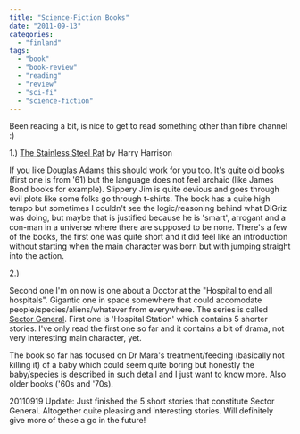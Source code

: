 ```yaml
---
title: "Science-Fiction Books"
date: "2011-09-13"
categories: 
  - "finland"
tags: 
  - "book"
  - "book-review"
  - "reading"
  - "review"
  - "sci-fi"
  - "science-fiction"
---
```


Been reading a bit, is nice to get to read something other than fibre channel :)

1.) [The Stainless Steel Rat](http://en.wikipedia.org/wiki/The_Stainless_Steel_Rat "on wikipedia") by Harry Harrison

If you like Douglas Adams this should work for you too. It's quite old books (first one is from '61) but the language does not feel archaic (like James Bond books for example). Slippery Jim is quite devious and goes through evil plots like some folks go through t-shirts. The book has a quite high tempo but sometimes I couldn't see the logic/reasoning behind what DiGriz was doing, but maybe that is justified because he is 'smart', arrogant and a con-man in a universe where there are supposed to be none. There's a few of the books, the first one was quite short and it did feel like an introduction without starting when the main character was born but with jumping straight into the action.

2.)

Second one I'm on now is one about a Doctor at the "Hospital to end all hospitals". Gigantic one in space somewhere that could accomodate people/species/aliens/whatever from everywhere. The series is called [Sector General](http://en.wikipedia.org/wiki/Sector_General "on wikipedia"). First one is 'Hospital Station' which contains 5 shorter stories. I've only read the first one so far and it contains a bit of drama, not very interesting main character, yet.

The book so far has focused on Dr Mara's treatment/feeding (basically not killing it) of a baby which could seem quite boring but honestly the baby/species is described in such detail and I just want to know more. Also older books ('60s and '70s).

20110919 Update: Just finished the 5 short stories that constitute Sector General. Altogether quite pleasing and interesting stories. Will definitely give more of these a go in the future!
